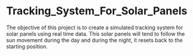 # Tracking_System_For_Solar_Panels
The objective of this project is to create a simulated tracking system for solar panels using real time data. This solar panels will tend to follow the sun movement during the day and during the night, it resets back to the starting position.

